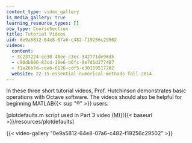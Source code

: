 ```yaml
---
content_type: video_gallery
is_media_gallery: true
learning_resource_types: []
ocw_type: CourseSection
title: Tutorial Videos
uid: 0e9a5812-64e8-07a6-c482-f19256c29502
videos:
  content:
  - 3c237224-ee30-48ee-c3ec-342771de96d5
  - c90db866-83cd-18e6-b6fc-8e7d1d277487
  - f1a26b7d-cdab-6126-cdf5-e30159517282
  website: 22-15-essential-numerical-methods-fall-2014
---
```


In these three short tutorial videos, Prof. Hutchinson demonstrates basic operations with Octave software. The videos should also be helpful for beginning MATLAB{{< sup "®" >}} users.

[plotdefaults.m script used in Part 3 video (M)]({{< baseurl >}}/resources/plotdefaults)

{{< video-gallery "0e9a5812-64e8-07a6-c482-f19256c29502" >}}

